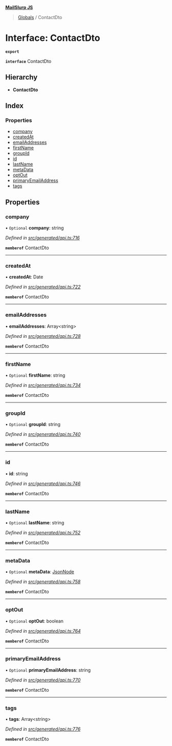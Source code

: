 **[MailSlurp JS](../README.md)**

> [Globals](../README.md) / ContactDto

# Interface: ContactDto

**`export`** 

**`interface`** ContactDto

## Hierarchy

* **ContactDto**

## Index

### Properties

* [company](contactdto.md#company)
* [createdAt](contactdto.md#createdat)
* [emailAddresses](contactdto.md#emailaddresses)
* [firstName](contactdto.md#firstname)
* [groupId](contactdto.md#groupid)
* [id](contactdto.md#id)
* [lastName](contactdto.md#lastname)
* [metaData](contactdto.md#metadata)
* [optOut](contactdto.md#optout)
* [primaryEmailAddress](contactdto.md#primaryemailaddress)
* [tags](contactdto.md#tags)

## Properties

### company

• `Optional` **company**: string

*Defined in [src/generated/api.ts:716](https://github.com/mailslurp/mailslurp-client/blob/ad6aa3d/src/generated/api.ts#L716)*

**`memberof`** ContactDto

___

### createdAt

•  **createdAt**: Date

*Defined in [src/generated/api.ts:722](https://github.com/mailslurp/mailslurp-client/blob/ad6aa3d/src/generated/api.ts#L722)*

**`memberof`** ContactDto

___

### emailAddresses

•  **emailAddresses**: Array\<string>

*Defined in [src/generated/api.ts:728](https://github.com/mailslurp/mailslurp-client/blob/ad6aa3d/src/generated/api.ts#L728)*

**`memberof`** ContactDto

___

### firstName

• `Optional` **firstName**: string

*Defined in [src/generated/api.ts:734](https://github.com/mailslurp/mailslurp-client/blob/ad6aa3d/src/generated/api.ts#L734)*

**`memberof`** ContactDto

___

### groupId

• `Optional` **groupId**: string

*Defined in [src/generated/api.ts:740](https://github.com/mailslurp/mailslurp-client/blob/ad6aa3d/src/generated/api.ts#L740)*

**`memberof`** ContactDto

___

### id

•  **id**: string

*Defined in [src/generated/api.ts:746](https://github.com/mailslurp/mailslurp-client/blob/ad6aa3d/src/generated/api.ts#L746)*

**`memberof`** ContactDto

___

### lastName

• `Optional` **lastName**: string

*Defined in [src/generated/api.ts:752](https://github.com/mailslurp/mailslurp-client/blob/ad6aa3d/src/generated/api.ts#L752)*

**`memberof`** ContactDto

___

### metaData

• `Optional` **metaData**: [JsonNode](jsonnode.md)

*Defined in [src/generated/api.ts:758](https://github.com/mailslurp/mailslurp-client/blob/ad6aa3d/src/generated/api.ts#L758)*

**`memberof`** ContactDto

___

### optOut

• `Optional` **optOut**: boolean

*Defined in [src/generated/api.ts:764](https://github.com/mailslurp/mailslurp-client/blob/ad6aa3d/src/generated/api.ts#L764)*

**`memberof`** ContactDto

___

### primaryEmailAddress

• `Optional` **primaryEmailAddress**: string

*Defined in [src/generated/api.ts:770](https://github.com/mailslurp/mailslurp-client/blob/ad6aa3d/src/generated/api.ts#L770)*

**`memberof`** ContactDto

___

### tags

•  **tags**: Array\<string>

*Defined in [src/generated/api.ts:776](https://github.com/mailslurp/mailslurp-client/blob/ad6aa3d/src/generated/api.ts#L776)*

**`memberof`** ContactDto
